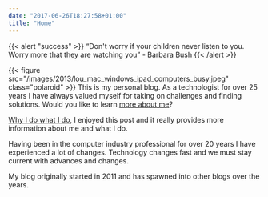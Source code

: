 ```yaml
---
date: "2017-06-26T18:27:58+01:00"
title: "Home"
---
```

{{< alert "success" >}}
“Don't worry if your children never listen to you. Worry more that they are watching you” - Barbara Bush
{{< /alert >}}

{{< figure src="/images/2013/lou_mac_windows_ipad_computers_busy.jpeg" class="polaroid" >}}
This is my personal blog. As a technologist for over 25 years I have always valued myself for taking on challenges and finding solutions. Would you like to learn [more about me](/about)?

[Why I do what I do](/posts/2016/09/why-i-do-what-i-do/), I enjoyed this post and it really provides more information about me and what I do.

Having been in the computer industry professional for over 20 years I have experienced a lot of changes. Technology changes fast and we must stay current with advances and changes.

My blog originally started in 2011 and has spawned into other blogs over the years.
